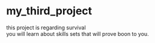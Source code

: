 # my_third_project
this  project is regarding survival
<br>
you will learn about skills sets that will prove boon to you.

